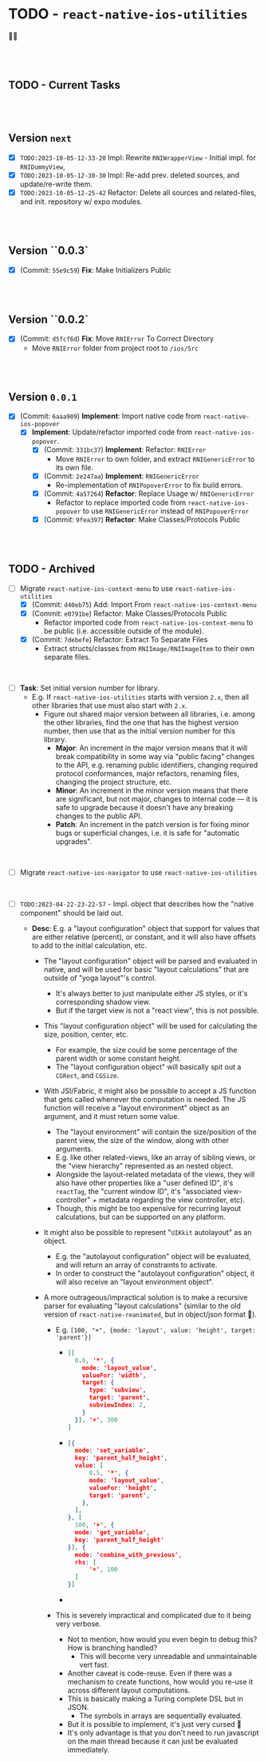 # TODO - `react-native-ios-utilities`

💖🌼

<br><br>

## TODO - Current Tasks

<br><br>

## Version `next`

- [x] `TODO:2023-10-05-12-33-20` Impl: Rewrite `RNIWrapperView` - Initial impl. for `RNIDummyView`,
- [x] `TODO:2023-10-05-12-30-30` Impl: Re-add prev. deleted sources, and update/re-write them.
- [x] `TODO:2023-10-05-12-25-42` Refactor: Delete all sources and related-files, and init. repository w/ expo modules.

<br><br>

## Version ``0.0.3`

- [x]  (Commit: `55e9c59`) **Fix**: Make Initializers Public

<br><br>

## Version ``0.0.2`

- [x] (Commit: `d5fcf6d`) **Fix**: Move `RNIError` To Correct Directory
	* Move `RNIError` folder from project root to `/ios/Src`

<br><br>

## Version `0.0.1`

- [x]  (Commit: `6aaa909`) **Implement**: Import native code from `react-native-ios-popover`
	- [x] **Implement**: Update/refactor imported code from `react-native-ios-popover`.
		- [x] (Commit: `331bc37`) **Implement**: Refactor: `RNIError` 
			* Move `RNIError` to own folder, and extract `RNIGenericError` to its own file.
		- [x] (Commit: `2e247aa`) **Implement**: `RNIGenericError`
			* Re-implementation of `RNIPopoverError` to fix build errors.
		- [x] (Commit: `4a57264`) **Refactor**: Replace Usage w/ `RNIGenericError` 
			* Refactor to replace imported code from `react-native-ios-popover` to use `RNIGenericError` instead of `RNIPopoverError`
		- [x] (Commit: `9fea397`) **Refactor**: Make Classes/Protocols Public

<br><br>

## TODO - Archived

- [ ] Migrate `react-native-ios-context-menu` to use `react-native-ios-utilities`
  - [x] (Commit: `d40eb75`) Add: Import From `react-native-ios-context-menu`
  - [x] (Commit: `e0791be`) Refactor: Make Classes/Protocols Public
    * Refactor imported code from `react-native-ios-context-menu` to be public (i.e. accessible outside of the module).
  - [x] (Commit: `7debefe`) Refactor: Extract To Separate Files
    * Extract structs/classes from `RNIImage/RNIImageItem` to their own separate files.

<br>

- [ ] **Task**: Set initial version number for library.
  * E.g. If `react-native-ios-utilities` starts with version `2.x`, then all other libraries that use must also start with `2.x`.
    * Figure out shared major version between all libraries, i.e. among the other libraries, find the one that has the highest version number, then use that as the initial version number for this library.
      * **Major**: An increment in the major version means that it will break compatibility in some way via "public facing" changes to the API, e.g. renaming public identifiers, changing required protocol conformances, major refactors, renaming files, changing the project structure, etc.
      * **Minor**: An increment in the minor version means that there are significant, but not major, changes to internal code — it is safe to upgrade because it doesn't have any breaking changes to the public API.
      * **Patch**: An increment in the patch version is for fixing minor bugs or superficial changes, i.e. it is safe for "automatic upgrades".

<br>

- [ ] Migrate `react-native-ios-navigator` to use `react-native-ios-utilities`

<br>

- [ ] `TODO:2023-04-22-23-22-57` - Impl. object that describes how the "native component" should be laid out.

  * **Desc**: E.g. a "layout  configuration" object that support for values that are either relative (percent), or constant, and it will also have offsets to add to the initial calculation, etc. 

    * The  "layout  configuration" object will be parsed and evaluated in native, and will be used for basic "layout calculations" that are outside of "yoga layout"'s control.

      * It's always better to just manipulate either JS styles, or it's corresponding shadow view.
      * But if the target view is not a "react view", this is not possible.

    * This "layout configuration object" will be used for calculating the size, position, center, etc.

      * For example, the size could be some percentage of the parent width or some constant height.
      * The "layout configuration object" will basically spit out a `CGRect`, and `CGSize`.

    * With JSI/Fabric, it might also be possible to accept a JS function that gets called whenever the computation is needed. The JS function will receive a "layout environment" object as an argument, and it must return some value.

      * The "layout environment" will contain the size/position of the parent view, the size of the window, along with other arguments.
      * E.g. like other related-views, like an array of sibling views, or the "view hierarchy" represented as an nested object.
      * Alongside the layout-related metadata of the views, they will also have other properties like a "user defined ID", it's `reactTag`, the "current window ID", it's "associated view-controller" + metadata regarding the  view controller, etc).
      * Though, this might be too expensive for recurring layout calculations, but can be supported on any platform.

    * It might also be possible to represent "`UIKkit` autolayout" as an object.

      * E.g. the "autolayout configuration" object will be evaluated, and will return an array of constraints to activate. 
      * In order to construct the "autolayout configuration" object, it will also receive an "layout environment object".

    * A more outrageous/impractical solution is to make a recursive parser for evaluating "layout calculations" (similar to the old version of `react-native-reanimated`, but in object/json format 🤣).

      * E.g. `[100, "+", {mode: 'layout', value: 'height', target: 'parent'}]`

        * ```json
          [[
            0.6, '*', {
              mode: 'layout_value',
              valueFor: 'width',
              target: {
                type: 'subview',
                target: 'parent',
                subviewIndex: 2,
              }
            }], '+', 300
          ]
          ```

        * ```json
          [{
          	mode: 'set_variable',
          	key: 'parent_half_height',
            value: [
            	0.5, '*', {
                mode: 'layout_value',
                valueFor: 'height',
                target: 'parent',
              },
            ],
          }, [
            100, '+', {
          	mode: 'get_variable',
          	key: 'parent_half_height'
          }], {
          	mode: 'combine_with_previous',
            rhs: [
            	'+', 100
            ]
          }]
          ```

        * ```json
          
          ```

      * This is severely impractical and complicated due to it being very verbose.

        * Not to mention, how would you even begin to debug this? How is branching handled?
          * This will become very unreadable and unmaintainable vert fast.
        * Another caveat is code-reuse. Even if there was a mechanism to create functions, how would you re-use it across different layout computations.
        * This is basically making a Turing complete DSL but in JSON. 
          * The symbols in arrays are sequentially evaluated. 
        * But it is possible to implement, it's just very cursed 🤣
        * It's only advantage is that you don't need to run javascript on the main thread because it can just be evaluated immediately.



